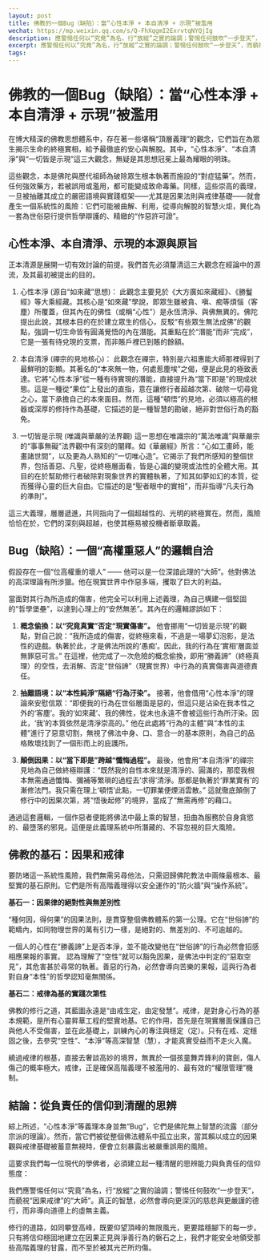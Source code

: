 ```yaml
---
layout: post
title: 佛教的一個Bug（缺陷）：當“心性本淨 + 本自清淨 + 示現”被濫用
wechat: https://mp.weixin.qq.com/s/Q-FhXqgmI2ExrvtqNYQjIg
description: 應警惕任何以“究竟”為名，行“放縱”之實的論調；警惕任何鼓吹“一步登天”，而藐視“因果戒律”的“大師”。真正的智慧，必然會導向更深沉的慈悲與更嚴謹的德行，而非導向道德上的虛無主義。
excerpt: 應警惕任何以“究竟”為名，行“放縱”之實的論調；警惕任何鼓吹“一步登天”，而藐視“因果戒律”的“大師”。真正的智慧，必然會導向更深沉的慈悲與更嚴謹的德行，而非導向道德上的虛無主義。
tags:
---
```



# 佛教的一個Bug（缺陷）：當“心性本淨 + 本自清淨 + 示現”被濫用

在博大精深的佛教思想體系中，存在著一些堪稱“頂層義理”的觀念，它們旨在為眾生揭示生命的終極實相，給予最徹底的安心與解脫。其中，“心性本淨”、“本自清淨”與“一切皆是示現”這三大觀念，無疑是其思想冠冕上最為耀眼的明珠。

這些觀念，本是佛陀與歷代祖師為破除眾生根本執著而施設的“對症猛藥”。然而，任何強效藥方，若被誤用或濫用，都可能變成致命毒藥。同樣，這些崇高的義理，一旦被抽離其成立的嚴密語境與實踐框架——尤其是因果法則與戒律基礎——就會產生一個系統性的風險：它們可能被曲解、利用，從導向解脫的智慧火炬，異化為一套為世俗惡行提供哲學辯護的、精緻的“作惡許可證”。

## 心性本淨、本自清淨、示現的本源與原旨

正本清源是展開一切有效討論的前提。我們首先必須釐清這三大觀念在經論中的源流，及其最初被提出的目的。

1.  心性本淨 (源自“如來藏”思想)：
    此觀念主要見於《大方廣如來藏經》、《勝鬘經》等大乘經藏。其核心是“如來藏”學說，即眾生雖被貪、嗔、痴等煩惱（客塵）所覆蓋，但其內在的佛性（或稱“心性”）是永恆清淨、與佛無異的。佛陀提出此說，其根本目的在於建立眾生的信心，反駁“有些眾生無法成佛”的觀點，強調一切生命皆有圓滿覺悟的內在潛能。其重點在於“潛能”而非“完成”，它是一張有待兌現的支票，而非賬戶裡已到賬的餘額。

2.  本自清淨 (禪宗的見地核心)：
    此觀念在禪宗，特別是六祖惠能大師那裡得到了最鮮明的彰顯。其著名的“本來無一物，何處惹塵埃”之偈，便是此見的極致表達。它將“心性本淨”從一種有待實現的潛能，直接提升為“當下即是”的現成狀態。這是一種從“果位”上發出的直指，意在讓修行者超越次第、破除一切尋覓之心，當下承擔自己的本來面目。然而，這種“頓悟”的見地，必須以極高的根器或深厚的修持作為基礎，它描述的是一種智慧的勘破，絕非對世俗行為的豁免。

3.  一切皆是示現 (唯識與華嚴的法界觀)
    這一思想在唯識宗的“萬法唯識”與華嚴宗的“事事無礙”法界觀中有深刻的闡釋。如《華嚴經》所言：“心如工畫師，能畫諸世間”，以及更為人熟知的“一切唯心造”。它揭示了我們所感知的整個世界，包括善惡、凡聖，從終極層面看，皆是心識的變現或法性的全體大用。其目的在於幫助修行者破除對現象世界的實體執著，了知其如夢如幻的本質，從而獲得心靈的巨大自由。它描述的是“聖者眼中的實相”，而非指導“凡夫行為的準則”。

這三大義理，層層遞進，共同指向了一個超越性的、光明的終極實在。然而，風險恰恰在於，它們的深刻與超越，也使其極易被投機者斷章取義。

## Bug（缺陷）：一個“高權重惡人”的邏輯自洽

假設存在一個“位高權重的壞人” —— 他可以是一位深諳此理的“大師”。他對佛法的高深理論有所涉獵。他在現實世界中作惡多端，攫取了巨大的利益。

當面對其行為所造成的傷害，他完全可以利用上述義理，為自己構建一個堅固的“哲學堡壘”，以達到心理上的“安然無恙”。其內在的邏輯謬誤如下：

1.  **概念偷換：以“究竟真實”否定“現實傷害”。**
    他會挪用“一切皆是示現”的觀點，對自己說：“我所造成的傷害，從終極來看，不過是一場夢幻泡影，是法性的遊戲。執著於此，才是佛法所說的‘愚痴’。因此，我的行為在‘實相’層面並無罪惡可言。” 在這裡，他完成了一次危險的概念偷換，即用“勝義諦”（終極真理）的空性，去消解、否定“世俗諦”（現實世界）中行為的真實傷害與道德責任。

2.  **抽離語境：以“本性純淨”隔絕“行為汙染”。**
    接著，他會借用“心性本淨”的理論來安慰信眾：“即便我的行為在世俗層面是惡的，但這只是沾染在我本性之外的‘客塵’。我的‘如來藏’、我的佛性，從未也永遠不會被這些行為所汙染。因此，‘我’的本質依然是清淨崇高的。” 他在此處將“行為的主體”與“本性的主體”進行了惡意切割，無視了佛法中身、口、意合一的基本原則，為自己的品格敗壞找到了一個形而上的庇護所。

3.  **顛倒因果：以“當下即是”跨越“懺悔過程”。**
    最後，他會用“本自清淨”的禪宗見地為自己做終極辯護：“既然我的自性本來就是清淨的、圓滿的，那麼我根本無需通過懺悔、彌補等繁瑣的過程去‘求得’清淨。那都是執著於‘罪業實有’的漸修法門。我只需在理上‘頓悟’此點，一切罪業便煙消雲散。” 這就徹底顛倒了修行中的因果次第，將“悟後起修”的境界，當成了“無需再修”的藉口。

通過這套邏輯，一個作惡者便能將佛法中最上乘的智慧，扭曲為服務於自身貪慾的、最墮落的邪見。這便是此義理系統中所潛藏的、不容忽視的巨大風險。

## 佛教的基石：因果和戒律

要防堵這一系統性風險，我們無需另尋他法，只需迴歸佛陀教法中兩條最根本、最堅實的基石原則。它們是所有高階義理得以安全運作的“防火牆”與“操作系統”。

**基石一：因果律的絕對性與無差別性**

“種何因，得何果”的因果法則，是貫穿整個佛教體系的第一公理。它在“世俗諦”的範疇內，如同物理世界的萬有引力一樣，是絕對的、無差別的、不可逾越的。

一個人的心性在“勝義諦”上是否本淨，並不能改變他在“世俗諦”的行為必然會招感相應果報的事實。 認為理解了“空性”就可以豁免因果，是佛法中判定的“惡取空見”，其危害甚於尋常的執著。善惡的行為，必然會導向苦樂的果報，這與行為者對自身“本性”的哲學認知毫無關係。

**基石二：戒律為基的實踐次第性**
   
佛教的修行之道，其藍圖永遠是“由戒生定，由定發慧”。戒律，是對身心行為的基本規範，是所有心靈昇華工程的堅實地基。它的作用，首先是在現實層面保護自己與他人不受傷害，並在此基礎上，訓練內心的專注與穩定（定）。只有在戒、定穩固之後，去參究“空性”、“本淨”等高深智慧（慧），才能真實受益而不走火入魔。

繞過戒律的根基，直接去奢談高妙的境界，無異於一個孩童舞弄鋒利的寶劍，傷人傷己的概率極大。戒律，正是確保高階義理不被濫用的、最有效的“權限管理”機制。

## 結論：從負責任的信仰到清醒的思辨

綜上所述，“心性本淨”等義理本身並無“Bug”，它們是佛陀無上智慧的流露（部分宗派的理論）。然而，當它們被從整個佛法體系中孤立出來，當其賴以成立的因果觀與戒律基礎被蓄意無視時，便會立刻暴露出被嚴重誤用的風險。

這要求我們每一位現代的學佛者，必須建立起一種清醒的思辨能力與負責任的信仰態度：

我們應警惕任何以“究竟”為名，行“放縱”之實的論調；警惕任何鼓吹“一步登天”，而藐視“因果戒律”的“大師”。真正的智慧，必然會導向更深沉的慈悲與更嚴謹的德行，而非導向道德上的虛無主義。

修行的道路，如同攀登高峰，既要仰望頂峰的無限風光，更要踏穩腳下的每一步。只有將信仰穩固地建立在因果正見與淨善行為的磐石之上，我們才能安全地領受那些高階義理的甘露，而不至於被其光芒所灼傷。

